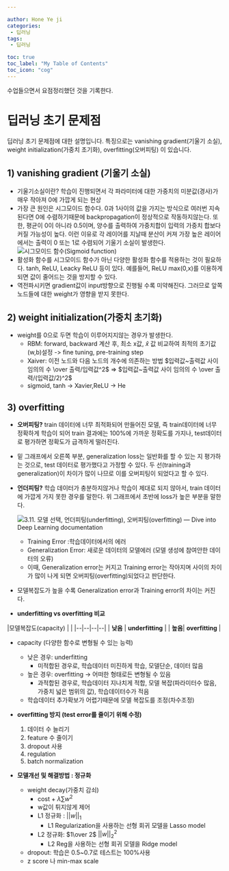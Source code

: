 ```yaml
---

author: Hone Ye ji
categories: 
 - 딥러닝
tags: 
 - 딥러닝

toc: true
toc_label: "My Table of Contents"
toc_icon: "cog"
---
```


수업들으면서 요점정리했던 것을 기록한다.

# 딥러닝 초기 문제점

 딥러닝 초기 문제점에 대한 설명입니다. 특징으로는 vanishing gradient(기울기 소실), weight initialization(가중치 초기화), overfitting(오버피팅) 이 있습니다.

## 1) vanishing gradient (기울기 소실) 

- 기울기소실이란? 학습이 진행되면서 각 파라미터에 대한 가중치의 미분값(경사)가 매우 작아져 0에 가깝게 되는 현상
- 가장 큰 원인은 시그모이드 함수다. 0과 1사이의 값을 가지는 방식으로 여러번 지속된다면 0에 수렴하기때문에 backpropagation이 정상적으로 작동하지않는다. 또한, 평균이 0이 아니라 0.5이며, 양수를 출력하여 가중치합이 입력의 가중치 합보다 커질 가능성이 높다. 이런 이유로 각 레이어를 지날때 분산이 커져 가장 높은 레이어에서는 출력이 0 또는 1로 수렴되어 기울기 소실이 발생한다.
![시그모이드 함수(Sigmoid function)](https://t1.daumcdn.net/cfile/tistory/99FC323D5DA6F5251D)
- 활성화 함수를 시그모이드 함수가 아닌 다양한 활성화 함수를 적용하는 것이 필요하다. tanh, ReLU, Leacky ReLU 등이 있다. 예를들어,  ReLU  max(0,x)를 이용하게 되면 값이 줄어드는 것을 방지할 수 있다. 
- 역전파시키면 gradient값이 input방향으로 진행될 수록 미약해진다. 그러므로 앞쪽 노드들에 대한 weight가 영향을 받지 못한다.


## 2) weight initialization(가중치 초기화)
- weight를 0으로 두면 학습이 이루어지지않는 경우가 발생한다.
	- RBM: forward, backward 계산 후, 최소 x값,  $\widehat{x}$ 값 비교하여 최적의 초기값(w,b)설정  -> fine tuning, pre-training step
	- Xaiver: 이전 노드와 다음 노드의 개수에 의존하는 방법
				$입력값~출력값 사이 임의의 수 \over 출력/입력값^2$ $\Longrightarrow$  $입력값~출력값 사이 임의의 수 \over 출력/(입력값/2)^2$ 
	- sigmoid, tanh $\to$ Xavier,ReLU $\to$ He 
	

## 3) overfitting 
- **오버피팅?** train 데이터에 너무 최적화되어 만들어진 모델, 즉 train데이터에 너무 정확하게 학습이 되어 train 결과에는 100%에 가까운 정확도를 가지나, test데이터로 평가하면 정확도가 급격하게 떨러진다.  
- 밑 그래프에서 오른쪽 부분, generalization loss는 일반화를 할 수 있는 지 평가하는 것으로, test 데이터로 평가했다고 가정할 수 있다. 두 선(training과 generalization)이 차이가 많이 나므로 이를 오버피팅이 되었다고 할 수 있다. 
- **언더피팅?** 학습 데이터가 충분하지않거나 학습이 제대로 되지 않아서, train 데이터에 가깝게 가지 못한 경우를 말한다. 위 그래프에서 초반에 loss가 높은 부분을 말한다. 

	![3.11. 모델 선택, 언더피팅(underfitting), 오버피팅(overfitting) — Dive into Deep  Learning documentation](https://ko.d2l.ai/_images/capacity_vs_error.svg)

	- Training Error :학습데이터에서의 에러
	- Generalization Error: 새로운 데이터의 모델에러 (모델 생성에 참여안한 데이터의 오류)
	- 이때, Generalization error는 커지고 Training error는 작아지며 사이의 차이가 많이 나게 되면 오버피팅(overfitting)되었다고 판단한다.
- 모델복잡도가 높을 수록  Generalization error과 Training error의 차이는 커진다.

- **underfitting vs overfitting 비교**

|모델복잡도(capacity)  |  |
|--|--|--|--|
| **낮음** | **underfitting** |
| **높음**| **overfitting** |

- capacity (다양한 함수로 변형될 수 있는 능력)
	-  낮은 경우: underfitting
		-  미적합된 경우로, 학습데이터 미진하게 학습, 모델단순, 데이터 많음
	-  높은 경우: overfitting -> 어떠한 형태로든 변형될 수 있음
		- 과적합된 경우로, 학습데이터 지나치게 적합, 모델 복잡(파라미터수 많음, 가중치 넓은 범위의 값), 학습데이터수가 적음
	- 학습데이터 추가확보가 어렵기때문에 모델 복잡도를 조정(차수조정)

-  **overfitting 방지 (test error를 줄이기 위해 수정)**
	1) 데이터 수 늘리기
	2) feature 수 줄이기
	3) dropout 사용
	4) regulation
	5) batch normalization  

- **모델개선 및 해결방법 : 정규화**
	- weight decay(가중치 감쇠) 
		-  cost + $\lambda\sum w^2$ 
		- w값이 튀지않게 제어
		- L1 정규화 : $||w||_1$
			- L1 Regularization을 사용하는 선형 회귀 모델을 Lasso model
		- L2 정규화: $1\over 2$ $||w||_2^2$
			- L2 Reg을 사용하는 선형 회귀 모델을 Ridge model
	- dropout: 학습은 0.5~0.7로 테스트는 100%사용
	- z score 나 min-max scale
<!--stackedit_data:
eyJoaXN0b3J5IjpbLTQ2OTk1NjY5LDIwMTg5NzgxMzZdfQ==
-->